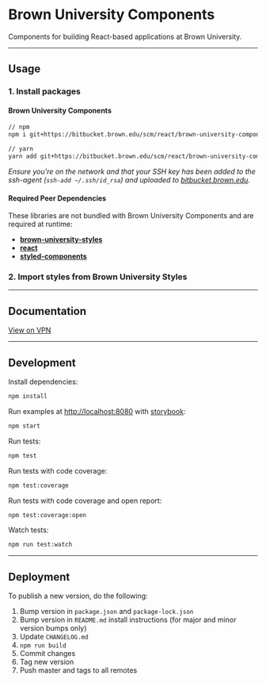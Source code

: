 # Brown University Components

Components for building React-based applications at Brown University.

---

## Usage

### 1. Install packages

#### Brown University Components

```sh
// npm
npm i git+https://bitbucket.brown.edu/scm/react/brown-university-components.git#semver:^1.7

// yarn
yarn add git+https://bitbucket.brown.edu/scm/react/brown-university-components.git#^1.7
```

_Ensure you're on the network and that your SSH key has been added to the ssh-agent (`ssh-add ~/.ssh/id_rsa`) and uploaded to [bitbucket.brown.edu](https://bitbucket.brown.edu/plugins/servlet/ssh/account/keys)._

#### Required Peer Dependencies

These libraries are not bundled with Brown University Components and are required at runtime:

- [**brown-university-styles**](https://bitbucket.brown.edu/projects/REACT/repos/brown-university-styles)
- [**react**](https://www.npmjs.com/package/react)
- [**styled-components**](https://www.npmjs.com/package/styled-components)

### 2. Import styles from Brown University Styles

---

## Documentation

[View on VPN](https://design.cis.brown.edu/brown-university-components/)

---

## Development

Install dependencies:

```sh
npm install
```

Run examples at [http://localhost:8080](http://localhost:8080/) with [storybook](https://storybook.js.org/):

```sh
npm start
```

Run tests:

```sh
npm test
```

Run tests with code coverage:

```sh
npm test:coverage
```

Run tests with code coverage and open report:

```sh
npm test:coverage:open
```

Watch tests:

```sh
npm run test:watch
```

---

## Deployment

To publish a new version, do the following:

1. Bump version in `package.json` and `package-lock.json`
2. Bump version in `README.md` install instructions (for major and minor version bumps only)
3. Update `CHANGELOG.md`
4. `npm run build`
5. Commit changes
6. Tag new version
7. Push master and tags to all remotes

